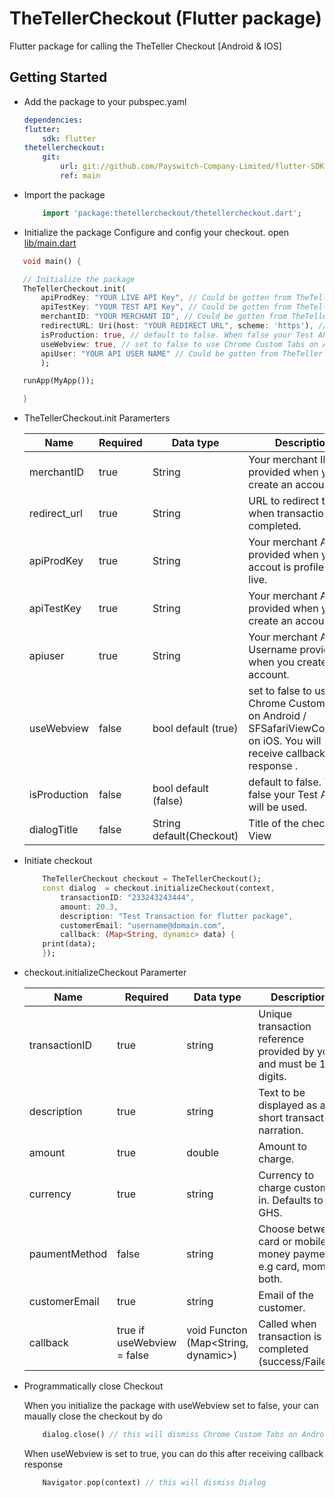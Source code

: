 # TheTellerCheckout (Flutter package)
Flutter package for calling the TheTeller Checkout [Android & IOS]

## Getting Started

- Add the package to your pubspec.yaml
    ```yaml
    dependencies:
    flutter:
        sdk: flutter
    thetellercheckout:
        git:
            url: git://github.com/Payswitch-Company-Limited/flutter-SDK.git
            ref: main
   ```
- Import the package
 
    ```dart
        import 'package:thetellercheckout/thetellercheckout.dart';
    ```
- Initialize the package Configure and config your checkout. open <ins> lib/main.dart </ins>

 ```dart
    void main() {

    // Initialize the package
    TheTellerCheckout.init(
        apiProdKey: "YOUR LIVE API Key", // Could be gotten from TheTeller Dashboard
        apiTestKey: "YOUR TEST API Key", // Could be gotten from TheTeller Dashboard
        merchantID: "YOUR MERCHANT ID", // Could be gotten from TheTeller Dashboard
        redirectURL: Uri(host: "YOUR REDIRECT URL", scheme: 'https'), // scheme should be https
        isProduction: true, // default to false. When false your Test API key will be used
        useWebview: true, // set to false to use Chrome Custom Tabs on Android / SFSafariViewController on iOS. You will not recieve callback response when false
        apiUser: "YOUR API USER NAME" // Could be gotten from TheTeller Dashboard
        );

    runApp(MyApp());

    }
```
 * TheTellerCheckout.init Paramerters

    |Name | Required | Data type | Description |
    |--- | --- | --- | ---|
    merchantID	| true	| String	| Your merchant ID provided when you create an account.||
    redirect_url	| true	| String	| URL to redirect to when transaction is completed.|
    apiProdKey	| true	| String	| Your merchant API key provided when your accout is profiled to go live.|
    apiTestKey	| true	| String	| Your merchant API key provided when you create an account.|
    apiuser	| true	| String	| Your merchant API Username provided when you create an account.|
    useWebview	| false	| bool default (true)	| set to false to use Chrome Custom Tabs on Android / SFSafariViewController on iOS. You will not receive callback response .|
    isProduction	| false	| bool default (false)	| default to false. When false your Test API key will be used.|
    dialogTitle | false | String default(Checkout) | Title of the checkout View|

    
- Initiate checkout

    ```dart
        TheTellerCheckout checkout = TheTellerCheckout();
        const dialog  = checkout.initializeCheckout(context,
            transactionID: "233243243444",
            amount: 20.3, 
            description: "Test Transaction for flutter package",
            customerEmail: "username@domain.com",
            callback: (Map<String, dynamic> data) {
        print(data);
        });
    ```

 * checkout.initializeCheckout Paramerter

    |Name | Required | Data type | Description|
    |--- | --- | --- | --- |
    transactionID	| true	| string	| Unique transaction reference provided by you and must be 12 digits.|
    description	| true	| string	| Text to be displayed as a short transaction narration.|
    amount	| true	| double	| Amount to charge.|
    currency	| true	| string	| Currency to charge customer in. Defaults to GHS.|
    paumentMethod	| false	| string	| Choose between card or mobile money payment. e.g card, momo, both.|
    customerEmail	| true	| string	| Email of the customer.|
    callback	| true if useWebview = false	| void Functon (Map<String, dynamic>)	| Called when transaction is completed (success/Failed).|


- Programmatically close Checkout

    When you initialize the package with useWebview set to false, your can maually close the checkout by do

    ```dart
        dialog.close() // this will dismiss Chrome Custom Tabs on Android / SFSafariViewController on iOS 
    ```

    When useWebview is set to true, you can do this after receiving callback response

    ```dart
        Navigator.pop(context) // this will dismiss Dialog  
    ```